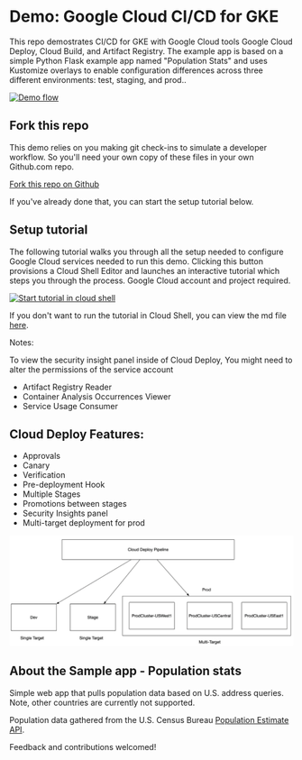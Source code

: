 # Demo: Google Cloud CI/CD for GKE
This repo demostrates CI/CD for GKE with Google Cloud tools Google Cloud Deploy, Cloud Build, and Artifact Registry. The example app is based on a simple Python Flask example app named "Population Stats" and uses Kustomize overlays to enable configuration differences across three different environments: test, staging, and prod..

[![Demo flow](https://user-images.githubusercontent.com/76225123/145627874-86971a34-768b-4fc0-9e96-d7a769961321.png)](https://user-images.githubusercontent.com/76225123/145627874-86971a34-768b-4fc0-9e96-d7a769961321.png)

## Fork this repo
This demo relies on you making git check-ins to simulate a developer workflow. So you'll need your own copy of these files in your own Github.com repo.

[Fork this repo on Github](https://github.com/vszal/pop-kustomize/fork)

If you've already done that, you can start the setup tutorial below.

## Setup tutorial
The following tutorial walks you through all the setup needed to configure Google Cloud services needed to run this demo. Clicking this button provisions a Cloud Shell Editor and launches an interactive tutorial which steps you through the process. Google Cloud account and project required.

[![Start tutorial in cloud shell](https://gstatic.com/cloudssh/images/open-btn.svg)](https://ssh.cloud.google.com/cloudshell/open?git_repo=https://github.com/vszal/pop-kustomize&cloudshell_workspace=.&cloudshell_tutorial=tutorial.md)

If you don't want to run the tutorial in Cloud Shell, you can view the md file [here](https://github.com/vszal/pop-kustomize/blob/main/tutorial.md).

Notes: 

To view the security insight panel inside of Cloud Deploy, You might need to alter the permissions of the service account
- Artifact Registry Reader
- Container Analysis Occurrences Viewer
- Service Usage Consumer

## Cloud Deploy Features:

- Approvals
- Canary
- Verification
- Pre-deployment Hook
- Multiple Stages
- Promotions between stages
- Security Insights panel
- Multi-target deployment for prod

![Deployment Targets](https://github.com/nateaveryg/pop-kustomize/blob/main/images/Cloud_Deploy_single-and-multi-cluster.png)


## About the Sample app - Population stats

Simple web app that pulls population data based on U.S. address queries. Note, other countries are currently not supported.

Population data gathered from the U.S. Census Bureau [Population Estimate API](https://www.census.gov/data/developers/data-sets/popest-popproj/popest.html). 

Feedback and contributions welcomed!


